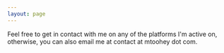 ```yaml
---
layout: page
---
```


Feel free to get in contact with me on any of the platforms I'm active on, otherwise, you can also email me at contact at mtoohey dot com.

